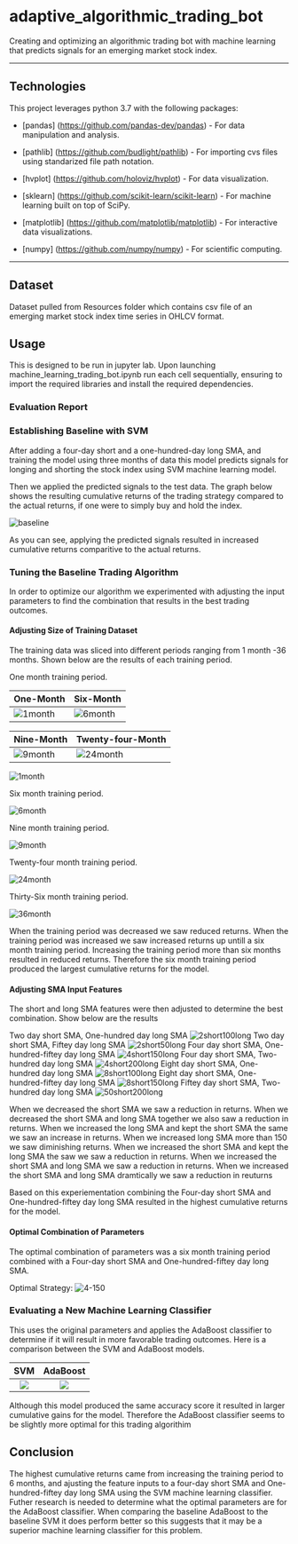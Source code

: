 # adaptive_algorithmic_trading_bot

Creating and optimizing an algorithmic trading bot with machine learning that predicts signals for an emerging market stock index.

---

## Technologies

This project leverages python 3.7 with the following packages:

* [pandas] (https://github.com/pandas-dev/pandas) - For data manipulation and analysis.

* [pathlib] (https://github.com/budlight/pathlib) - For importing cvs files using standarized file path notation.

* [hvplot] (https://github.com/holoviz/hvplot) - For data visualization.

* [sklearn] (https://github.com/scikit-learn/scikit-learn) - For machine learning built on top of SciPy.

* [matplotlib] (https://github.com/matplotlib/matplotlib) - For interactive data visualizations.

* [numpy] (https://github.com/numpy/numpy) - For scientific computing.


---

## Dataset

Dataset pulled from Resources folder which contains csv file of an emerging market stock index time series in OHLCV format.


## Usage

This is designed to be run in jupyter lab. Upon launching machine_learning_trading_bot.ipynb run each cell sequentially, ensuring to import the required libraries and install the required dependencies.

### Evaluation Report

### Establishing Baseline with SVM

After adding a four-day short and a one-hundred-day long SMA, and training the model using three months of data this model predicts signals for longing and shorting the stock index using SVM machine learning model.

Then we applied the predicted signals to the test data. The graph below shows the resulting cumulative returns of the trading strategy compared to the actual returns, if one were to simply buy and hold the index.

![baseline](Images/3month_baseline.png)

As you can see, applying the predicted signals resulted in increased cumulative returns comparitive to the actual returns. 


### Tuning the Baseline Trading Algorithm

In order to optimize our algorithm we experimented with adjusting the input parameters to find the combination that results in the best trading outcomes.

#### Adjusting Size of Training Dataset

The training data was sliced into different periods ranging from 1 month -36 months. Shown below are the results of each training period.

One month training period.




| One-Month  | Six-Month |
| ------------- | ------------- |
| ![1month](Images/1month.png)  | ![6month](Images/6month.png)  |

| Nine-Month  | Twenty-four-Month |
| ------------- | ------------- |
| ![9month](Images/9month.png)  | ![24month](Images/24month.png)  |

![1month](Images/1month.png)

Six month training period.


![6month](Images/6month.png)

Nine month training period.


![9month](Images/9month.png)

Twenty-four month training period.


![24month](Images/24month.png)

Thirty-Six month training period.


![36month](Images/36month.png)

When the training period was decreased we saw reduced returns. When the training period was increased we saw increased returns up untill a six month training period. Increasing the training period more than six months resulted in reduced returns. Therefore the six month training period produced the largest cumulative returns for the model.

#### Adjusting SMA Input Features

The short and long SMA features were then adjusted to determine the best combination. Show below are the results

Two day short SMA, One-hundred day long SMA
![2short100long](Images/sma2short100long.png)
Two day short SMA, Fiftey day long SMA
![2short50long](Images/sma2short50long.png)
Four day short SMA, One-hundred-fiftey day long SMA
![4short150long](Images/sma4short150long.png)
Four day short SMA, Two-hundred day long SMA
![4short200long](Images/sma4short200long.png)
Eight day short SMA, One-hundred day long SMA
![8short100long](Images/sma8short100long.png)
Eight day short SMA, One-hundred-fiftey day long SMA
![8short150long](Images/sma8short150long.png)
Fiftey day short SMA, Two-hundred day long SMA
![50short200long](Images/sma50short200long.png)

When we decreased the short SMA we saw a reduction in returns. When we decreased the short SMA and long SMA together we also saw a reduction in returns. When we increased the long SMA and kept the short SMA the same we saw an increase in returns. When we increased long SMA more than 150 we saw diminishing returns. When we increased the short SMA and kept the long SMA the saw we saw a reduction in returns. When we increased the short SMA and long SMA we saw a reduction in returns. When we increased the short SMA and long SMA dramtically we saw a reduction in reuturns

Based on this experiementation combining the Four-day short SMA and One-hundred-fiftey day long SMA resulted in the highest cumulative returns for the model.

#### Optimal Combination of Parameters

The optimal combination of parameters was a six month training period combined with a Four-day short SMA and One-hundred-fiftey day long SMA. 

Optimal Strategy:
![4-150](Images/4short150long.png)

### Evaluating a New Machine Learning Classifier

This uses the original parameters and applies the AdaBoost classifier to determine if it will result in more favorable trading outcomes. Here is a comparison between the SVM and AdaBoost models.

SVM                        |  AdaBoost
:-------------------------:|:-------------------------:
![](Images/3month_baseline.png)   |  ![](Images/ada_baseline.png)


Although this model produced the same accuracy score it resulted in larger cumulative gains for the model. Therefore the AdaBoost classifier seems to be slightly more optimal for this trading algorithim

## Conclusion

The highest cumulative returns came from increasing the training period to 6 months, and ajusting the feature inputs to a four-day short SMA and One-hundred-fiftey day long SMA using the SVM machine learning classifier. Futher research is needed to determine what the optimal parameters are for the AdaBoost classifier. When comparing the baseline AdaBoost to the baseline SVM it does perform better so this suggests that it may be a superior machine learning classifier for this problem.